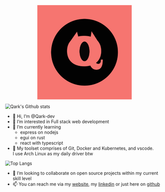 <img src="Qark-Dev.jpg" width="300" height="300" style="display: block; margin-left: auto; margin-right: auto;">

![Qark's Github stats](https://github-readme-stats.vercel.app/api?username=qark-dev&theme=dark&show_icons=true)

- 👋 Hi, I’m @Qark-dev
- 👀 I’m interested in Full stack web development
- 🌱 I’m currently learning
  * express on nodejs 
  * egui on rust 
  * react with typescript 
- 🔨 My toolset comprises of Git, Docker and Kubernetes, and vscode.<br /> I use Arch Linux as my daily driver btw

![Top Langs](https://github-readme-stats.vercel.app/api/top-langs/?username=qark-dev&theme=dark&show_icons=true)
  
- 💞️ I’m looking to collaborate on open source projects within my current skill level
- 📫 You can reach me via my [website](website), my [linkedin](linkedin) or just here on [github](github)

<!---
Qark-dev/Qark-dev is a ✨ special ✨ repository because its `README.md` (this file) appears on your GitHub profile.
You can click the Preview link to take a look at your changes.
--->

[linkedin]: https://www.linkedin.com/in/qark-dev-5079a8239
[github]: https://github.com/Qark-dev
[website]: https://www.qatto.dev
[twitter]: https://twitter.com/qark_dev
